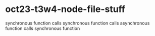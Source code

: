 # oct23-t3w4-node-file-stuff


synchronous function calls
    synchronous function calls
        asynchronous function calls
            synchronous function